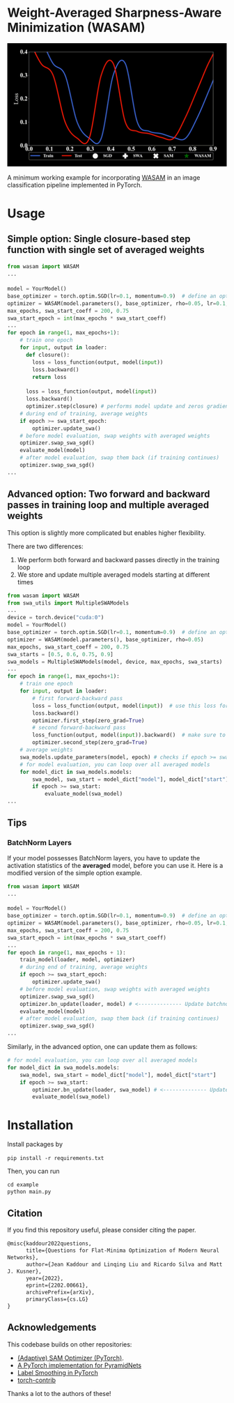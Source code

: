 # Weight-Averaged Sharpness-Aware Minimization (WASAM)

![Alt Text](.github/wasam.gif)

A minimum working example for incorporating [WASAM](https://arxiv.org/pdf/2202.00661.pdf) in an image classification pipeline implemented in PyTorch.

# Usage
## Simple option: Single closure-based step function with single set of averaged weights
```python
from wasam import WASAM
...

model = YourModel()
base_optimizer = torch.optim.SGD(lr=0.1, momentum=0.9)  # define an optimizer for the "sharpness-aware" update
optimizer = WASAM(model.parameters(), base_optimizer, rho=0.05, lr=0.1, momentum=0.9)
max_epochs, swa_start_coeff = 200, 0.75
swa_start_epoch = int(max_epochs * swa_start_coeff)
...
for epoch in range(1, max_epochs+1):
    # train one epoch
    for input, output in loader:
      def closure():
        loss = loss_function(output, model(input))
        loss.backward()
        return loss
    
      loss = loss_function(output, model(input))
      loss.backward()
      optimizer.step(closure) # performs model update and zeros gradients internally
    # during end of training, average weights 
    if epoch >= swa_start_epoch:
        optimizer.update_swa()
    # before model evaluation, swap weights with averaged weights
    optimizer.swap_swa_sgd()
    evaluate_model(model)
    # after model evaluation, swap them back (if training continues)
    optimizer.swap_swa_sgd()
...
```

## Advanced option: Two forward and backward passes in training loop and multiple averaged weights
This option is slightly more complicated but enables higher flexibility. 

There are two differences: 
1) We perform both forward and backward passes directly in the training loop
2) We store and update multiple averaged models starting at different times


```python
from wasam import WASAM
from swa_utils import MultipleSWAModels
...
device = torch.device("cuda:0")
model = YourModel()
base_optimizer = torch.optim.SGD(lr=0.1, momentum=0.9)  # define an optimizer for the "sharpness-aware" update
optimizer = WASAM(model.parameters(), base_optimizer, rho=0.05)
max_epochs, swa_start_coeff = 200, 0.75
swa_starts = [0.5, 0.6, 0.75, 0.9]
swa_models = MultipleSWAModels(model, device, max_epochs, swa_starts)
...
for epoch in range(1, max_epochs+1):
    # train one epoch
    for input, output in loader:
        # first forward-backward pass
        loss = loss_function(output, model(input))  # use this loss for any training statistics
        loss.backward()
        optimizer.first_step(zero_grad=True)
        # second forward-backward pass
        loss_function(output, model(input)).backward()  # make sure to do a full forward pass
        optimizer.second_step(zero_grad=True)
    # average weights 
    swa_models.update_parameters(model, epoch) # checks if epoch >= swa_start internally
    # for model evaluation, you can loop over all averaged models
    for model_dict in swa_models.models:
        swa_model, swa_start = model_dict["model"], model_dict["start"]
        if epoch >= swa_start:
            evaluate_model(swa_model)
...
```

## Tips

### BatchNorm Layers
If your model possesses BatchNorm layers, you have to update the activation statistics of the **averaged** model, before you can use it.
Here is a modified version of the simple option example. 
```python
from wasam import WASAM
...

model = YourModel()
base_optimizer = torch.optim.SGD(lr=0.1, momentum=0.9)  # define an optimizer for the "sharpness-aware" update
optimizer = WASAM(model.parameters(), base_optimizer, rho=0.05, lr=0.1, momentum=0.9)
max_epochs, swa_start_coeff = 200, 0.75
swa_start_epoch = int(max_epochs * swa_start_coeff)
...
for epoch in range(1, max_epochs + 1):
    train_model(loader, model, optimizer)
    # during end of training, average weights 
    if epoch >= swa_start_epoch:
        optimizer.update_swa()
    # before model evaluation, swap weights with averaged weights
    optimizer.swap_swa_sgd()
    optimizer.bn_update(loader, model) # <-------------- Update batchnorm statistics
    evaluate_model(model)
    # after model evaluation, swap them back (if training continues)
    optimizer.swap_swa_sgd()
...
```

Similarly, in the advanced option, one can update them as follows:
```python
# for model evaluation, you can loop over all averaged models
for model_dict in swa_models.models:
    swa_model, swa_start = model_dict["model"], model_dict["start"]
    if epoch >= swa_start:
        optimizer.bn_update(loader, swa_model) # <-------------- Update batchnorm statistics
        evaluate_model(swa_model)
```

# Installation

Install packages by 

```pip install -r requirements.txt```

Then, you can run

```
cd example
python main.py
```

## Citation

If you find this repository useful, please consider citing the paper. 

```
@misc{kaddour2022questions,
      title={Questions for Flat-Minima Optimization of Modern Neural Networks}, 
      author={Jean Kaddour and Linqing Liu and Ricardo Silva and Matt J. Kusner},
      year={2022},
      eprint={2202.00661},
      archivePrefix={arXiv},
      primaryClass={cs.LG}
}
```

## Acknowledgements

This codebase builds on other repositories:

* [(Adaptive) SAM Optimizer (PyTorch)](https://github.com/davda54/sam). 
* [A PyTorch implementation for PyramidNets](https://github.com/dyhan0920/PyramidNet-PyTorch.git)
* [Label Smoothing in PyTorch](https://stackoverflow.com/questions/55681502/label-smoothing-in-pytorch)
* [torch-contrib](https://github.com/pytorch/contrib)

Thanks a lot to the authors of these!
